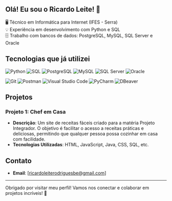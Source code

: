## Olá! Eu sou o Ricardo Leite! 👋

🖥 Técnico em Informática para Internet (IFES - Serra) <br>
💡 Experiência em desenvolvimento com Python e SQL <br>
🗄️ Trabalho com bancos de dados: PostgreSQL, MySQL, SQL Server e Oracle

## Tecnologias que já utilizei
![Python](https://img.shields.io/badge/python-3670A0?style=for-the-badge&logo=python&logoColor=ffdd54)
![SQL](https://img.shields.io/badge/sql-%2300f?style=for-the-badge&logo=sql&logoColor=white)
![PostgreSQL](https://img.shields.io/badge/postgresql-%23316192.svg?style=for-the-badge&logo=postgresql&logoColor=white)
![MySQL](https://img.shields.io/badge/mysql-00000F?style=for-the-badge&logo=mysql&logoColor=white)
![SQL Server](https://img.shields.io/badge/sql%20server-CC2927?style=for-the-badge&logo=microsoft-sql-server&logoColor=white)
![Oracle](https://img.shields.io/badge/oracle-F80000?style=for-the-badge&logo=oracle&logoColor=white)

![Git](https://img.shields.io/badge/Git-E44C30?style=for-the-badge&logo=git&logoColor=white)
![Postman](https://img.shields.io/badge/Postman-FF6C37.svg?style=for-the-badge&logo=Postman&logoColor=white)
![Visual Studio Code](https://img.shields.io/badge/Visual%20Studio%20Code-0078d7.svg?style=for-the-badge&logo=visual-studio-code&logoColor=white)
![PyCharm](https://img.shields.io/badge/pycharm-000000.svg?style=for-the-badge&logo=pycharm&logoColor=white)
![DBeaver](https://img.shields.io/badge/DBeaver-372923?style=for-the-badge&logo=dbeaver&logoColor=white)

## Projetos

### Projeto 1: Chef em Casa
- **Descrição**: Um site de receitas fáceis criado para a matéria Projeto Integrador. O objetivo é facilitar o acesso a receitas práticas e deliciosas, permitindo que qualquer pessoa possa cozinhar em casa com facilidade.
- **Tecnologias Utilizadas**: HTML, JavaScript, Java, CSS, SQL, etc.

## Contato

- **Email**: [ricardoleiterodriguesbe@gmail.com]

---

Obrigado por visitar meu perfil! Vamos nos conectar e colaborar em projetos incríveis! 🚀
